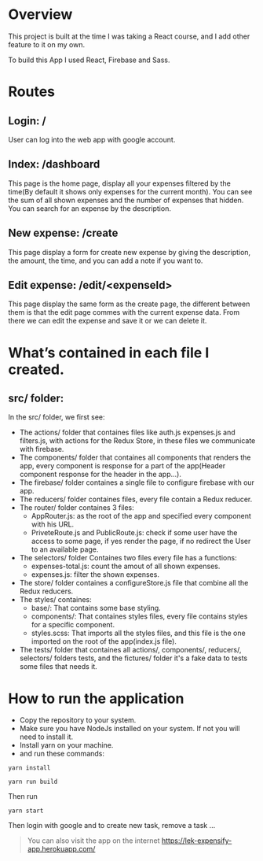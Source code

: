 # Overview

This project is built at the time I was taking a React course, and I add other feature to it on my own.

To build this App I used React, Firebase and Sass.

# Routes
## Login: /
User can log into the web app with google account.

## Index: /dashboard
This page is the home page, display all your expenses filtered by the time(By default it shows only expenses for the current month).
You can see the sum of all shown expenses and the number of expenses that hidden.
You can search for an expense by the description.

## New expense: /create
This page display a form for create new expense by giving the description, the amount, the time, and you can add a note if you want to.

## Edit expense: /edit/\<expenseId>
This page display the same form as the create page, the different between them is that the edit page commes with the current expense data.
From there we can edit the expense and save it or we can delete it.

# What’s contained in each file I created.

## src/ folder:
In the src/ folder, we first see:
- The actions/ folder that containes files like auth.js expenses.js and filters.js, with actions for the Redux Store, in these files we communicate with firebase.
- The components/ folder that containes all components that renders the app, every component is response for a part of the app(Header component response for the header in the app...).
- The firebase/ folder containes a single file to configure firebase with our app.
- The reducers/ folder containes files, every file contain a Redux reducer.
- The router/ folder containes 3 files:
    - AppRouter.js: as the root of the app and specified every component with his URL.
    - PriveteRoute.js and PublicRoute.js: check if some user have the access to some page, if yes render the page, if no redirect the User to an available page.
- The selectors/ folder Containes two files every file has a functions:
    - expenses-total.js: count the amout of all shown expenses.
    - expenses.js: filter the shown expenses.
- The store/ folder containes a configureStore.js file that combine all the Redux reducers.
- The styles/ containes:
    - base/: That contains some base styling.
    - components/: That containes styles files, every file contains styles for a specific component.
    - styles.scss: That imports all the styles files, and this file is the one imported on the root of the app(index.js file).
- The tests/ folder that containes all actions/, components/, reducers/, selectors/ folders tests, and the fictures/ folder it's a fake data to tests some files that needs it.

# How to run the application
<!--#First you must have Python and Django and NodeJs installed in your machine
#- Then you need to go to the front-end folder(blog-f-e/) and run npm install to create node_modules/ folder.
#- Then back on the root of the app run python manage.py runserver.-->

- Copy the repository to your system.
- Make sure you have NodeJs installed on your system. If not you will need to install it.
- Install yarn on your machine.
- and run these commands:
```shell
yarn install
```
```shell
yarn run build
```

Then run 

```shell
yarn start
```

Then login with google and to create new task, remove a task ...

> You can also visit the app on the internet https://lek-expensify-app.herokuapp.com/